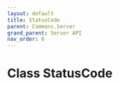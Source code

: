 ```yaml
---
layout: default
title: StatusCode
parent: Commons.Server
grand_parent: Server API
nav_order: 6
---
```


<!-- 아래로 문서 편집 -->

# Class StatusCode



